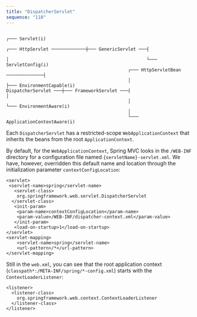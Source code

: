 ```yaml
---
title: "DispatcherServlet"
sequence: "118"
---
```


```text
                                                                                                                                      ┌─── Servlet(i)
                                                                                 ┌─── HttpServlet ─────────────┼─── GenericServlet ───┤
                                                                                 │                                                    └─── ServletConfig(i)
                                              ┌─── HttpServletBean ──────────────┤
                                              │                                  ├─── EnvironmentCapable(i)
DispatcherServlet ───┼─── FrameworkServlet ───┤                                  │
                                              │                                  └─── EnvironmentAware(i)
                                              │
                                              └─── ApplicationContextAware(i)
```

Each `DispatcherServlet` has a restricted-scope `WebApplicationContext`
that inherits the beans from the root `ApplicationContext`.

By default, for the `WebApplicationContext`,
Spring MVC looks in the `/WEB-INF` directory for a configuration file named `{servletName}-servlet.xml`.
We have, however, overridden this default name and location through the initialization
parameter `contextConfigLocation`:

```text
<servlet>
 <servlet-name>spring</servlet-name>
   <servlet-class>
    org.springframework.web.servlet.DispatcherServlet
  </servlet-class>
   <init-param>
    <param-name>contextConfigLocation</param-name>
    <param-value>/WEB-INF/dispatcher-context.xml</param-value>
   </init-param>
   <load-on-startup>1</load-on-startup>
</servlet>
<servlet-mapping>
    <servlet-name>spring</servlet-name>
    <url-pattern>/*</url-pattern>
</servlet-mapping>
```

Still in the `web.xml`, you can see that the root application context
(`classpath*:/META-INF/spring/*-config.xml`) starts with the `ContextLoaderListener`:

```text
<listener>
  <listener-class>
    org.springframework.web.context.ContextLoaderListener
  </listener-class>
</listener>
```






